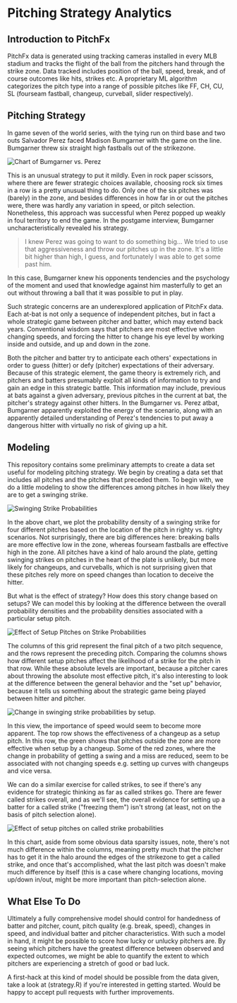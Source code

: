 Pitching Strategy Analytics
===========================

Introduction to PitchFx
---------------------------

PitchFx data is generated using tracking cameras installed in every MLB stadium and tracks the flight of the ball from the pitchers hand through the strike zone. Data tracked includes position of the ball, speed, break, and of course outcomes like hits, strikes etc. A proprietary ML algorithm categorizes the pitch type into a range of possible pitches like FF, CH, CU, SL (fourseam fastball, changeup, curveball, slider respectively).

Pitching Strategy
---------------------------

In game seven of the world series, with the tying run on third base and two outs Salvador Perez faced Madison Bumgarner with the game on the line. Bumgarner threw six straight high fastballs out of the strikezone. 

![Chart of Bumgarner vs. Perez](plots/perez_v_bumgarner.png)

This is an unusual strategy to put it mildly. Even in rock paper scissors, where there are fewer strategic choices available, choosing rock six times in a row is a pretty unusual thing to do. Only one of the six pitches was (barely) in the zone, and besides differences in how far in or out the pitches were, there was hardly any variation in speed, or pitch selection. Nonetheless, this approach was successful when Perez popped up weakly in foul territory to end the game. In the postgame interview, Bumgarner uncharacteristically revealed his strategy.

> I knew Perez was going to want to do something big... We tried to use that aggressiveness and throw our pitches up in the zone. It's a little bit higher than high, I guess, and fortunately I was able to get some past him.

In this case, Bumgarner knew his opponents tendencies and the psychology of the moment and used that knowledge against him masterfully to get an out without throwing a ball that it was possible to put in play.

Such strategic concerns are an underexplored application of PitchFx data. Each at-bat is not only a sequence of independent pitches, but in fact a whole strategic game between pitcher and batter, which may extend back years. Conventional wisdom says that pitchers are most effective when changing speeds, and forcing the hitter to change his eye level by working inside and outside, and up and down in the zone.

Both the pitcher and batter try to anticipate each others' expectations in order to guess (hitter) or defy (pitcher) expectations of their adversary. Because of this strategic element, the game theory is extremely rich, and pitchers and batters presumably exploit all kinds of information to try and gain an edge in this strategic battle. This information may include, previous at bats against a given adversary, previous pitches in the current at bat, the pitcher's strategy against other hitters. In the Bumgarner vs. Perez atbat, Bumgarner apparently exploited the energy of the scenario, along with an apparently detailed understanding of Perez's tendencies to put away a dangerous hitter with virtually no risk of giving up a hit.


Modeling
---------------------------
This repository contains some preliminary attempts to create a data set useful for modeling pitching strategy. We begin by creating a data set that includes all pitches and the pitches that preceded them. To begin with, we do a little modeling to show the differences among pitches in how likely they are to get a swinging strike.

![Swinging Strike Probabilities](plots/swinging_k_by_pitch_type.png)

In the above chart, we plot the probability density of a swinging strike for four different pitches based on the location of the pitch in righty vs. righty scenarios. Not surprisingly, there are big differences here: breaking balls are more effective low in the zone, whereas fourseam fastballs are effective high in the zone. All pitches have a kind of halo around the plate, getting swinging strikes on pitches in the heart of the plate is unlikely, but more likely for changeups, and curveballs, which is not surprising given that these pitches rely more on speed changes than location to deceive the hitter.

But what is the effect of strategy? How does this story change based on setups? We can model this by looking at the difference between the overall probability densities and the probability densities associated with a particular setup pitch.

![Effect of Setup Pitches on Strike Probabilities](plots/swinging_k_by_pitch_type_setup.png)

The columns of this grid represent the final pitch of a two pitch sequence, and the rows represent the preceding pitch. Comparing the columns shows how different setup pitches affect the likelihood of a strike for the pitch in that row. While these absolute levels are important, because a pitcher cares about throwing the absolute most effective pitch, it's also interesting to look at the difference between the general behavior and the "set up" behavior, because it tells us something about the strategic game being played between hitter and pitcher.

![Change in swinging strike probabilities by setup.](plots/difference_swinging_k_by_pitch_type_setup.png)

In this view, the importance of speed would seem to become more apparent. The top row shows the effectiveness of a changeup as a setup pitch. In this row, the green shows that pitches outside the zone are more effective when setup by a changeup. Some of the red zones, where the change in probability of getting a swing and a miss are reduced, seem to be associated with not changing speeds e.g. setting up curves with changeups and vice versa.

We can do a similar exercise for called strikes, to see if there's any evidence for strategic thinking as far as called strikes go. There are fewer called strikes overall, and as we'll see, the overall evidence for setting up a batter for a called strike ("freezing them") isn't strong (at least, not on the basis of pitch selection alone).

![Effect of setup pitches on called strike probabilities](plots/called_k_by_pitch_type_setup.png)

In this chart, aside from some obvious data sparsity issues, note, there's not much difference within the columns, meaning pretty much that the pitcher has to get it in the halo around the edges of the strikezone to get a called strike, and once that's accomplished, what the last pitch was doesn't make much difference by itself (this is a case where changing locations, moving up/down in/out, might be more important than pitch-selection alone.

What Else To Do
----------------------------

Ultimately a fully comprehensive model should control for handedness of batter and pitcher, count, pitch quality (e.g. break, speed), changes in speed, and individual batter and pitcher characteristics. With such a model in hand, it might be possible to score how lucky or unlucky pitchers are. By seeing which pitchers have the greatest difference between observed and expected outcomes, we might be able to quantify the extent to which pitchers are experiencing a stretch of good or bad luck.

A first-hack at this kind of model should be possible from the data given, take a look at (strategy.R) if you're interested in getting started. Would be happy to accept pull requests with further improvements.